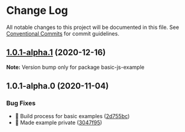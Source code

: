 # Change Log

All notable changes to this project will be documented in this file.
See [Conventional Commits](https://conventionalcommits.org) for commit guidelines.

## [1.0.1-alpha.1](https://github.com/visdesignlab/trrack/compare/basic-js-example@1.0.1-alpha.0...basic-js-example@1.0.1-alpha.1) (2020-12-16)

**Note:** Version bump only for package basic-js-example





## 1.0.1-alpha.0 (2020-11-04)


### Bug Fixes

* 🐛 Build process for basic examples ([2d755bc](https://github.com/visdesignlab/trrack/commit/2d755bc2e91034456b9b01e12f7516d215312eeb))
* 🐛 Made example private ([3047f95](https://github.com/visdesignlab/trrack/commit/3047f9542be9ce11f26637c30e460f4360102bed))
